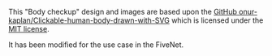 This "Body checkup" design and images are based upon the [GitHub onur-kaplan/Clickable-human-body-drawn-with-SVG](https://github.com/onur-kaplan/Clickable-human-body-drawn-with-SVG) which is licensed under the [MIT license](https://github.com/HamadaFMahdi/vue-body-part-selector#license-mit).

It has been modified for the use case in the FiveNet.
